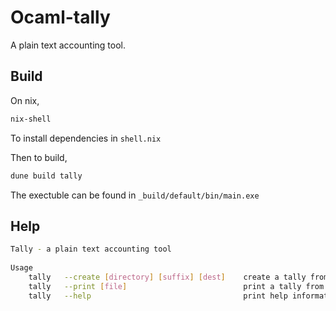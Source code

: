# Ocaml-tally

A plain text accounting tool.

## Build

On nix, 

``` bash
nix-shell
```

To install dependencies in `shell.nix`

Then to build,

``` bash
dune build tally
```

The exectuble can be found in `_build/default/bin/main.exe`

## Help

``` bash
Tally - a plain text accounting tool
          
Usage	
	tally   --create [directory] [suffix] [dest]    create a tally from a directory of files matching [suffix] and saves it at [dest]
    tally   --print [file]                          print a tally from a tally file
    tally   --help                                  print help information
```

